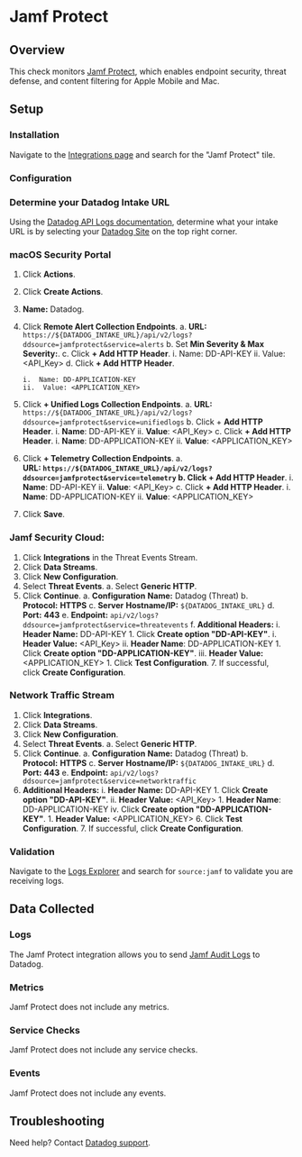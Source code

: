 # Jamf Protect

## Overview

This check monitors [Jamf Protect][1], which enables endpoint security, threat defense, and content filtering for Apple Mobile and Mac.

## Setup


### Installation

Navigate to the [Integrations page][6] and search for the "Jamf Protect" tile. 

### Configuration

### Determine your Datadog Intake URL

Using the [Datadog API Logs documentation][7], determine what your intake URL is by selecting your [Datadog Site][8] on the top right corner. 


### macOS Security Portal
1.  Click **Actions**.
2.  Click **Create Actions**.
3.  **Name:** Datadog.
4.  Click **Remote Alert Collection Endpoints**.
    a.  **URL:** `https://${DATADOG_INTAKE_URL}/api/v2/logs?ddsource=jamfprotect&service=alerts`
    b.  Set **Min Severity & Max Severity:**.
    c.  Click **+ Add HTTP Header**.
        i.  Name: DD-API-KEY
        ii.  Value: <API_Key>
    d.  Click **+ Add HTTP Header**.

        i.  Name: DD-APPLICATION-KEY
        ii.  Value: <APPLICATION_KEY>
5.  Click **+ Unified Logs Collection Endpoints**.
    a.  **URL:** `https://${DATADOG_INTAKE_URL}/api/v2/logs?ddsource=jamfprotect&service=unifiedlogs`
    b.  Click + **Add HTTP Header**.
            i.  **Name**: DD-API-KEY
            ii.  **Value**: <API_Key>
    c.  Click **+ Add HTTP Header**.
        i.  **Name**: DD-APPLICATION-KEY
        ii.  **Value**: <APPLICATION_KEY>

6.  Click **+ Telemetry Collection Endpoints**.
    a.  **URL: **`https://${DATADOG_INTAKE_URL}/api/v2/logs?ddsource=jamfprotect&service=telemetry`
    b.  Click** + Add HTTP Header**.
        i.  **Name**: DD-API-KEY
        ii.  **Value**: <API_Key>
    c.  Click **+ Add HTTP Header**.
        i.  **Name**: DD-APPLICATION-KEY
        ii.  **Value**: <APPLICATION_KEY>

7.  Click **Save**.


### Jamf Security Cloud:


1.  Click **Integrations** in the Threat Events Stream.
2.  Click **Data Streams**.
3.  Click **New Configuration**.
4.  Select **Threat Events**.
    a.  Select **Generic HTTP**.
5.  Click **Continue**.
    a.  **Configuration** **Name:** Datadog (Threat)
    b.  **Protocol:** **HTTPS**
    c.  **Server** **Hostname/IP:** `${DATADOG_INTAKE_URL}`
    d.  **Port:** **443**
    e.  **Endpoint:** `api/v2/logs?ddsource=jamfprotect&service=threatevents`
    f.  **Additional Headers:**
        i.  **Header Name:** DD-API-KEY
            1.  Click **Create option "DD-API-KEY"**.
    i.  **Header Value:** <API_Key>
    ii.  **Header Name**: DD-APPLICATION-KEY
        1.  Click **Create option "DD-APPLICATION-KEY"**.
    iii.  **Header Value:** <APPLICATION_KEY>
        1.  Click **Test Configuration**.
    7.  If successful, click **Create Configuration**.

### Network Traffic Stream
1.  Click **Integrations**.
2.  Click **Data Streams**.
3.  Click **New Configuration**.
4.  Select **Threat Events**.
    a.  Select **Generic HTTP**.
5.  Click **Continue**.
    a.  **Configuration** **Name:** Datadog (Threat)
    b.  **Protocol:** **HTTPS**
    c.  **Server** **Hostname/IP:** `${DATADOG_INTAKE_URL}`
    d.  **Port:** **443**
    e.  **Endpoint:** `api/v2/logs?ddsource=jamfprotect&service=networktraffic`
6.  **Additional Headers:**
    i.  **Header Name:** DD-API-KEY
        1.  Click **Create option "DD-API-KEY"**.
    ii.  **Header Value:** <API_Key>
        1.  **Header Name**: DD-APPLICATION-KEY
    iv.  Click **Create option "DD-APPLICATION-KEY"**.
        1.  **Header Value:** <APPLICATION_KEY>
    6.  Click **Test Configuration**.
    7.  If successful, click **Create Configuration**.


### Validation

Navigate to the [Logs Explorer][5] and search for `source:jamf` to validate you are receiving logs.

## Data Collected

### Logs

The Jamf Protect integration allows you to send [Jamf Audit Logs][4] to Datadog.

### Metrics

Jamf Protect does not include any metrics.

### Service Checks

Jamf Protect does not include any service checks.

### Events

Jamf Protect does not include any events.

## Troubleshooting

Need help? Contact [Datadog support][3].

[1]: https://www.jamf.com/products/jamf-protect/
[2]: https://app.datadoghq.com/account/settings/agent/latest
[3]: https://docs.datadoghq.com/help/
[4]: https://learn.jamf.com/bundle/jamf-protect-documentation/page/Audit_Logs.html
[5]: https://app.datadoghq.com/logs
[6]: https://app.datadoghq.com/integrations
[7]: https://docs.datadoghq.com/api/latest/logs/#send-logs
[8]: https://docs.datadoghq.com/getting_started/site/


